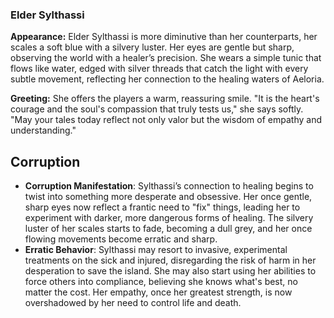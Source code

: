 ### Elder Sylthassi

**Appearance:** Elder Sylthassi is more diminutive than her counterparts, her scales a soft blue with a silvery luster. Her eyes are gentle but sharp, observing the world with a healer’s precision. She wears a simple tunic that flows like water, edged with silver threads that catch the light with every subtle movement, reflecting her connection to the healing waters of Aeloria.

**Greeting:** She offers the players a warm, reassuring smile. "It is the heart's courage and the soul's compassion that truly tests us," she says softly. "May your tales today reflect not only valor but the wisdom of empathy and understanding."


## Corruption
- **Corruption Manifestation**: Sylthassi’s connection to healing begins to twist into something more desperate and obsessive. Her once gentle, sharp eyes now reflect a frantic need to "fix" things, leading her to experiment with darker, more dangerous forms of healing. The silvery luster of her scales starts to fade, becoming a dull grey, and her once flowing movements become erratic and sharp.
- **Erratic Behavior**: Sylthassi may resort to invasive, experimental treatments on the sick and injured, disregarding the risk of harm in her desperation to save the island. She may also start using her abilities to force others into compliance, believing she knows what's best, no matter the cost. Her empathy, once her greatest strength, is now overshadowed by her need to control life and death.